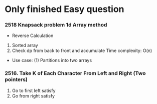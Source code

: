 # Only finished Easy question
### 2518 Knapsack problem 1d Array method
- Reverse Calculation
1. Sorted array
2. Check dp from back to front and accumulate 
Time complexity: O(n)
- Use case: (1) Partitions into two arrays
### 2516. Take K of Each Character From Left and Right (Two pointers)
1. Go to first left satisfy
2. Go from right satisfy
